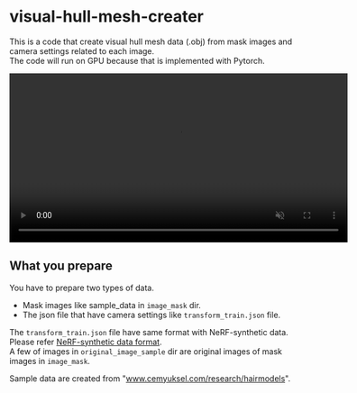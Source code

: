 # visual-hull-mesh-creater

This is a code that create visual hull mesh data (.obj) from mask images and camera settings related to each image.<br>
The code will run on GPU because that is implemented with Pytorch.

<video src="" controls="true" loop="true" autoplay="true" muted width="600"></video>

## What you prepare

You have to prepare two types of data.

- Mask images like sample_data in `image_mask` dir.
- The json file that have camera settings like `transform_train.json` file.

The `transform_train.json` file have same format with NeRF-synthetic data.<br>
Please refer [NeRF-synthetic data format](https://www.matthewtancik.com/nerf "nerf project page").<br>
A few of images in `original_image_sample` dir are original images of mask images in `image_mask`.

Sample data are created from "www.cemyuksel.com/research/hairmodels".
